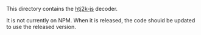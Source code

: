 This directory contains the [htj2k-js](https://github.com/PantelisGeorgiadis/htj2k-js) decoder. 

It is not currently on NPM. When it is released, the code should be updated to use the released version.
